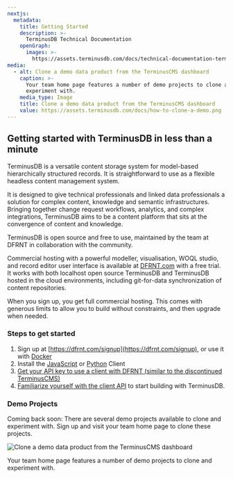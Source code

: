 ```yaml
---
nextjs:
  metadata:
    title: Getting Started
    description: >-
      TerminusDB Technical Documentation
    openGraph:
      images: >-
        https://assets.terminusdb.com/docs/technical-documentation-terminuscms-og.png
media:
  - alt: Clone a demo data product from the TerminusCMS dashboard
    caption: >-
      Your team home page features a number of demo projects to clone and
      experiment with.
    media_type: Image
    title: Clone a demo data product from the TerminusCMS dashboard
    value: https://assets.terminusdb.com/docs/how-to-clone-a-demo.png
---
```


## Getting started with TerminusDB in less than a minute

TerminusDB is a versatile content storage system for model-based hierarchically structured records. It is straightforward to use as a flexible headless content management system.

It is designed to give technical professionals and linked data professionals a solution for complex content, knowledge and semantic infrastructures. Bringing together change request workflows, analytics, and complex integrations, TerminusDB aims to be a content platform that sits at the convergence of content and knowledge.

TerminusDB is open source and free to use, maintained by the team at DFRNT in collaboration with the community. 

Commercial hosting with a powerful modeller, visualisation, WOQL studio, and record editor user interface is available at [DFRNT.com](https://dfrnt.com) with a free trial. It works with both localhost open source TerminusDB and TerminusDB hosted in the cloud environments, including git-for-data synchronization of content repositories. 

When you sign up, you get full commercial hosting. This comes with generous limits to allow you to build without constraints, and then upgrade when needed.

### Steps to get started

1.  Sign up at [https://dfrnt.com/signup](https://dfrnt.com/signup), or use it with [Docker](/docs/install-terminusdb-as-a-docker-container/)
3.  Install the [JavaScript](/docs/install-terminusdb-js-client/) or [Python](/docs/install-the-python-client/) Client
4.  [Get your API key to use a client with DFRNT (similar to the discontinued TerminusCMS)](/docs/how-to-connect-terminuscms/)
5.  [Familiarize yourself with the client API](/docs/connect-with-the-javascript-client/) to start building with TerminusDB.

### Demo Projects

Coming back soon: There are several demo projects available to clone and experiment with. Sign up and visit your team home page to clone these projects.

![Clone a demo data product from the TerminusCMS dashboard](https://assets.terminusdb.com/docs/how-to-clone-a-demo.png)

Your team home page features a number of demo projects to clone and experiment with.